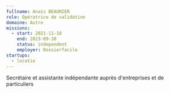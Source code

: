 ```yaml
---
fullname: Anaïs BEAUNIER
role: Opératrice de validation
domaine: Autre
missions:
  - start: 2021-11-18
    end: 2023-09-30
    status: independent
    employer: Dossierfacile
startups:
  - locatio
---
```


Secrétaire et assistante indépendante auprès d'entreprises et de particuliers
